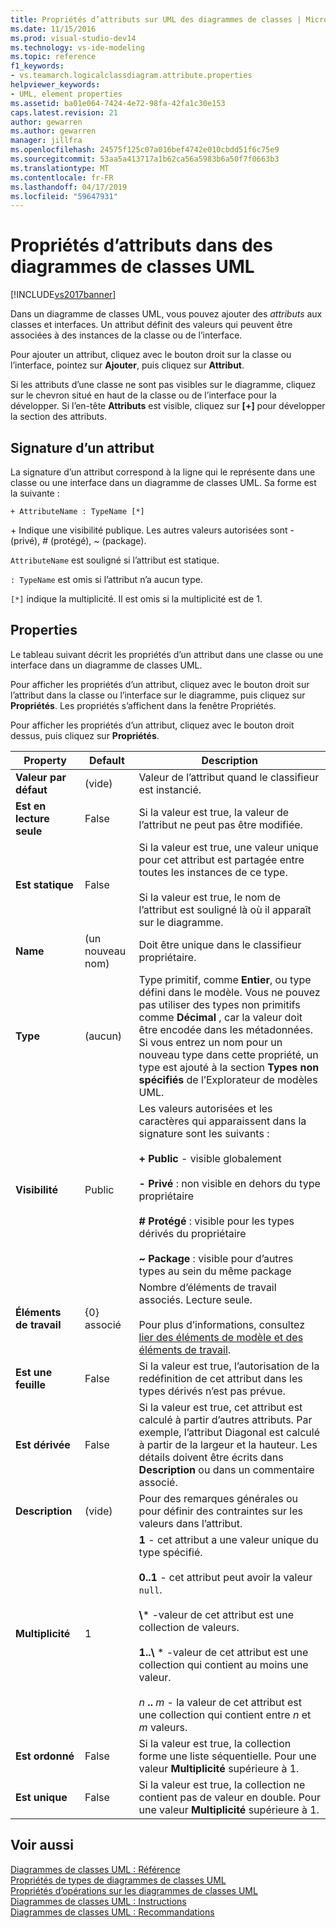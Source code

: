 ```yaml
---
title: Propriétés d’attributs sur UML des diagrammes de classes | Microsoft Docs
ms.date: 11/15/2016
ms.prod: visual-studio-dev14
ms.technology: vs-ide-modeling
ms.topic: reference
f1_keywords:
- vs.teamarch.logicalclassdiagram.attribute.properties
helpviewer_keywords:
- UML, element properties
ms.assetid: ba01e064-7424-4e72-98fa-42fa1c30e153
caps.latest.revision: 21
author: gewarren
ms.author: gewarren
manager: jillfra
ms.openlocfilehash: 24575f125c07a016bef4742e010cbdd51f6c75e9
ms.sourcegitcommit: 53aa5a413717a1b62ca56a5983b6a50f7f0663b3
ms.translationtype: MT
ms.contentlocale: fr-FR
ms.lasthandoff: 04/17/2019
ms.locfileid: "59647931"
---
```

# <a name="properties-of-attributes-on-uml-class-diagrams"></a>Propriétés d’attributs dans des diagrammes de classes UML
[!INCLUDE[vs2017banner](../includes/vs2017banner.md)]

Dans un diagramme de classes UML, vous pouvez ajouter des *attributs* aux classes et interfaces. Un attribut définit des valeurs qui peuvent être associées à des instances de la classe ou de l’interface.  

 Pour ajouter un attribut, cliquez avec le bouton droit sur la classe ou l’interface, pointez sur **Ajouter**, puis cliquez sur **Attribut**.  

 Si les attributs d’une classe ne sont pas visibles sur le diagramme, cliquez sur le chevron situé en haut de la classe ou de l’interface pour la développer. Si l’en-tête **Attributs** est visible, cliquez sur **[+]** pour développer la section des attributs.  

## <a name="signature-of-an-attribute"></a>Signature d’un attribut  
 La signature d’un attribut correspond à la ligne qui le représente dans une classe ou une interface dans un diagramme de classes UML. Sa forme est la suivante :  

```  
+ AttributeName : TypeName [*]  
```  

 \+ Indique une visibilité publique. Les autres valeurs autorisées sont - (privé), # (protégé), ~ (package).  

 `AttributeName` est souligné si l’attribut est statique.  

 `: TypeName` est omis si l’attribut n’a aucun type.  

 `[*]` indique la multiplicité. Il est omis si la multiplicité est de 1.  

## <a name="properties"></a>Properties  
 Le tableau suivant décrit les propriétés d’un attribut dans une classe ou une interface dans un diagramme de classes UML.  

 Pour afficher les propriétés d’un attribut, cliquez avec le bouton droit sur l’attribut dans la classe ou l’interface sur le diagramme, puis cliquez sur **Propriétés**. Les propriétés s’affichent dans la fenêtre Propriétés.  

 Pour afficher les propriétés d’un attribut, cliquez avec le bouton droit dessus, puis cliquez sur **Propriétés**.  

|   **Property**    | **Default**  |                                                                                                                                                                                                         Description                                                                                                                                                                                                          |
|-------------------|--------------|------------------------------------------------------------------------------------------------------------------------------------------------------------------------------------------------------------------------------------------------------------------------------------------------------------------------------------------------------------------------------------------------------------------------------|
| **Valeur par défaut** |   (vide)    |                                                                                                                                                                               Valeur de l’attribut quand le classifieur est instancié.                                                                                                                                                                                |
| **Est en lecture seule**  |    False     |                                                                                                                                                                                    Si la valeur est true, la valeur de l’attribut ne peut pas être modifiée.                                                                                                                                                                                    |
|   **Est statique**   |    False     |                                                                                                                    Si la valeur est true, une valeur unique pour cet attribut est partagée entre toutes les instances de ce type.<br /><br /> Si la valeur est true, le nom de l’attribut est souligné là où il apparaît sur le diagramme.                                                                                                                    |
|     **Name**      | (un nouveau nom) |                                                                                                                                                                                        Doit être unique dans le classifieur propriétaire.                                                                                                                                                                                        |
|     **Type**      |    (aucun)    |                                                Type primitif, comme **Entier**, ou type défini dans le modèle. Vous ne pouvez pas utiliser des types non primitifs comme **Décimal** , car la valeur doit être encodée dans les métadonnées. Si vous entrez un nom pour un nouveau type dans cette propriété, un type est ajouté à la section **Types non spécifiés** de l’Explorateur de modèles UML.                                                 |
|  **Visibilité**   |    Public    |                                     Les valeurs autorisées et les caractères qui apparaissent dans la signature sont les suivants :<br /><br /> **+ Public** - visible globalement<br /><br /> **- Privé** : non visible en dehors du type propriétaire<br /><br /> **# Protégé** : visible pour les types dérivés du propriétaire<br /><br /> **~ Package** : visible pour d’autres types au sein du même package                                      |
|  **Éléments de travail**   | {0} associé |                                                                                                                          Nombre d’éléments de travail associés. Lecture seule.<br /><br /> Pour plus d’informations, consultez [lier des éléments de modèle et des éléments de travail](../modeling/link-model-elements-and-work-items.md).                                                                                                                           |
|    **Est une feuille**    |    False     |                                                                                                                                                                    Si la valeur est true, l’autorisation de la redéfinition de cet attribut dans les types dérivés n’est pas prévue.                                                                                                                                                                     |
|  **Est dérivée**   |    False     |                                                                                                              Si la valeur est true, cet attribut est calculé à partir d’autres attributs. Par exemple, l’attribut Diagonal est calculé à partir de la largeur et la hauteur. Les détails doivent être écrits dans **Description** ou dans un commentaire associé.                                                                                                              |
|  **Description**  |   (vide)    |                                                                                                                                                                        Pour des remarques générales ou pour définir des contraintes sur les valeurs dans l’attribut.                                                                                                                                                                        |
| **Multiplicité**  |      1       | **1** - cet attribut a une valeur unique du type spécifié.<br /><br /> **0..1** - cet attribut peut avoir la valeur `null`.<br /><br /> **\\**\* -valeur de cet attribut est une collection de valeurs.<br /><br /> **1..\\**  \* -valeur de cet attribut est une collection qui contient au moins une valeur.<br /><br /> *n* **..** *m* - la valeur de cet attribut est une collection qui contient entre *n* et *m* valeurs. |
|  **Est ordonné**   |    False     |                                                                                                                                                                    Si la valeur est true, la collection forme une liste séquentielle. Pour une valeur **Multiplicité** supérieure à 1.                                                                                                                                                                     |
|   **Est unique**   |    False     |                                                                                                                                                                Si la valeur est true, la collection ne contient pas de valeur en double. Pour une valeur **Multiplicité** supérieure à 1.                                                                                                                                                                |

## <a name="see-also"></a>Voir aussi  
 [Diagrammes de classes UML : Référence](../modeling/uml-class-diagrams-reference.md)   
 [Propriétés de types de diagrammes de classes UML](../modeling/properties-of-types-on-uml-class-diagrams.md)   
 [Propriétés d’opérations sur les diagrammes de classes UML](../modeling/properties-of-operations-on-uml-class-diagrams.md)   
 [Diagrammes de classes UML : Instructions](../modeling/uml-class-diagrams-guidelines.md)   
 [Diagrammes de classes UML : Recommandations](../modeling/uml-class-diagrams-guidelines.md)

